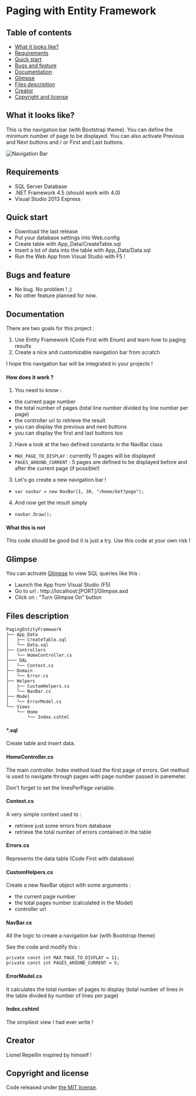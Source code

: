 ﻿Paging with Entity Framework
============================

## Table of contents

- [What it looks like?](#what-it-looks-like?)
- [Requirements](#requirements)
- [Quick start](#quick-start)
- [Bugs and feature](#bugs-and-feature)
- [Documentation](#documentation)
- [Glimpse](#glimpse)
- [Files description](#files-description)
- [Creator](#creator)
- [Copyright and license](#copyright-and-license)


## What it looks like?

This is the navigation bar (with Bootstrap theme). You can define the minimum number of page to be displayed. You can also activate Previous and Next buttons and / or First and Last buttons.

![Navigation Bar](https://github.com/lionelrepellin/paging-with-entity-framework/navbar.png "Navigation Bar")


## Requirements

- SQL Server Database
- .NET Framework 4.5 (should work with 4.0)
- Visual Studio 2013 Express

## Quick start

- Download the last release
- Put your database settings into Web.config
- Create table with App_Data/CreateTable.sql
- Insert a lot of data into the table with App_Data/Data.sql
- Run the Web App from Visual Studio with F5 !



## Bugs and feature

- No bug. No problem ! ;)
- No other feature planned for now.

## Documentation

There are two goals for this project :

1. Use Entity Framework (Code First with Enum) and learn how to paging results
2. Create a nice and customizable navigation bar from scratch

I hope this navigation bar will be integrated in your projects !

#### How does it work ?

1. You need to know : 
- the current page number
- the total number of pages (total line number divided by line number per page)
- the controller url to retrieve the result
- you can display the previous and next buttons
- you can display the first and last buttons too

2. Have a look at the two defined constants in the NavBar class
- ```MAX_PAGE_TO_DISPLAY``` : currently 11 pages will be displayed
- ```PAGES_AROUND_CURRENT``` : 5 pages are defined to be displayed before and after the current page (if possible!)

3. Let's go create a new navigation bar !
- ```var navbar = new NavBar(1, 30, "/Home/Get?page");```

4. And now get the result simply
- ```navbar.Draw();```

#### What this is not

This code should be good but it is just a try. Use this code at your own risk !

## Glimpse

You can activate [Glimpse](http://getglimpse.com/) to view SQL queries like this :

- Launch the App from Visual Studio (F5)
- Go to url : http://localhost:[PORT]/Glimpse.axd
- Click on : "Turn Glimpse On" button


## Files description

```
PagingEntityFramework
├── App_Data
│   ├── CreateTable.sql
│   └── Data.sql
├── Controllers
│   └── HomeController.cs
├─── DAL
│   └── Context.cs
├── Domain
│   └── Error.cs
├── Helpers
│   ├── CustomHelpers.cs
│   └── NavBar.cs
├── Model
│   └── ErrorModel.cs
└── Views
    └── Home
        └── Index.cshtml
```

#### *.sql

Create table and insert data.

#### HomeController.cs

The main controller. Index method load the first page of errors. Get method is used to navigate through pages with page number passed in paremeter. 

Don't forget to set the linesPerPage variable.

#### Context.cs

A very simple context used to :

- retrieve just some errors from database
- retrieve the total number of errors contained in the table

#### Errors.cs

Represents the data table (Code First with database)

#### CustomHelpers.cs

Create a new NavBar object with some arguments :

- the current page number
- the total pages number (calculated in the Model)
- controller url

#### NavBar.cs

All the logic to create a navigation bar (with Bootstrap theme) 

See the code and modify this :

```
private const int MAX_PAGE_TO_DISPLAY = 11;
private const int PAGES_AROUND_CURRENT = 5;
```

#### ErrorModel.cs

It calculates the total number of pages to display (total number of lines in the table divided by number of lines per page)

#### Index.cshtml

The simpliest view I had ever write !

## Creator

Lionel Repellin inspired by himself !

## Copyright and license

Code released under [the MIT license](https://github.com/twbs/bootstrap/blob/master/LICENSE). 
